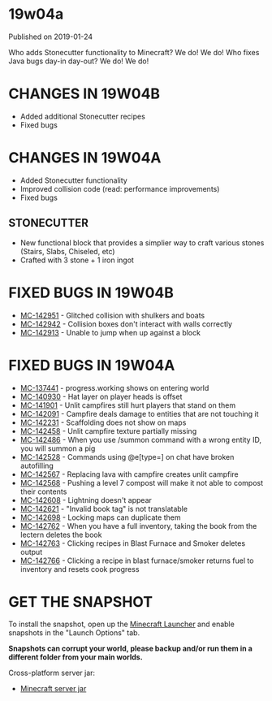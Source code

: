 # 19w04a
Published on 2019-01-24

Who adds Stonecutter functionality to Minecraft? We do! We do! Who fixes Java
bugs day-in day-out? We do! We do!

# CHANGES IN 19W04B

  * Added additional Stonecutter recipes
  * Fixed bugs

# CHANGES IN 19W04A

  * Added Stonecutter functionality
  * Improved collision code (read: performance improvements)
  * Fixed bugs

## STONECUTTER

  * New functional block that provides a simplier way to craft various stones (Stairs, Slabs, Chiseled, etc)
  * Crafted with 3 stone + 1 iron ingot

# FIXED BUGS IN 19W04B

  * [MC-142951](https://bugs.mojang.com/browse/MC-142951) \- Glitched collision with shulkers and boats
  * [MC-142942](https://bugs.mojang.com/browse/MC-142942) \- Collision boxes don't interact with walls correctly
  * [MC-142913](https://bugs.mojang.com/browse/MC-142913) \- Unable to jump when up against a block

# FIXED BUGS IN 19W04A

  * [MC-137441](https://bugs.mojang.com/browse/MC-137441) \- progress.working shows on entering world
  * [MC-140930](https://bugs.mojang.com/browse/MC-140930) \- Hat layer on player heads is offset
  * [MC-141901](https://bugs.mojang.com/browse/MC-141901) \- Unlit campfires still hurt players that stand on them
  * [MC-142091](https://bugs.mojang.com/browse/MC-142091) \- Campfire deals damage to entities that are not touching it
  * [MC-142231](https://bugs.mojang.com/browse/MC-142231) \- Scaffolding does not show on maps
  * [MC-142458](https://bugs.mojang.com/browse/MC-142458) \- Unlit campfire texture partially missing
  * [MC-142486](https://bugs.mojang.com/browse/MC-142486) \- When you use /summon command with a wrong entity ID, you will summon a pig
  * [MC-142528](https://bugs.mojang.com/browse/MC-142528) \- Commands using @e[type=] on chat have broken autofilling
  * [MC-142567](https://bugs.mojang.com/browse/MC-142567) \- Replacing lava with campfire creates unlit campfire
  * [MC-142568](https://bugs.mojang.com/browse/MC-142568) \- Pushing a level 7 compost will make it not able to compost their contents
  * [MC-142608](https://bugs.mojang.com/browse/MC-142608) \- Lightning doesn't appear
  * [MC-142621](https://bugs.mojang.com/browse/MC-142621) \- "Invalid book tag" is not translatable
  * [MC-142698](https://bugs.mojang.com/browse/MC-142698) \- Locking maps can duplicate them
  * [MC-142762](https://bugs.mojang.com/browse/MC-142762) \- When you have a full inventory, taking the book from the lectern deletes the book
  * [MC-142763](https://bugs.mojang.com/browse/MC-142763) \- Clicking recipes in Blast Furnace and Smoker deletes output
  * [MC-142766](https://bugs.mojang.com/browse/MC-142766) \- Clicking a recipe in blast furnace/smoker returns fuel to inventory and resets cook progress

# GET THE SNAPSHOT

To install the snapshot, open up the [Minecraft
Launcher](https://minecraft.net/download) and enable snapshots in the "Launch
Options" tab.

**Snapshots can corrupt your world, please backup and/or run them in a
different folder from your main worlds.**

Cross-platform server jar:

  * [Minecraft server jar](https://launcher.mojang.com/v1/objects/7a5a3bbefcb4d27fd9ac30736eee06ae1e2c0991/server.jar)


